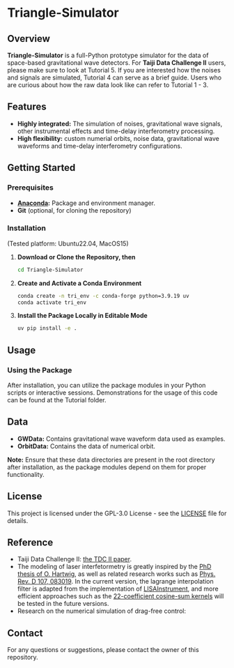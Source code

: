 
# Triangle-Simulator

## Overview

**Triangle-Simulator** is a full-Python prototype simulator for the data of space-based gravitational wave detectors.
For **Taiji Data Challenge II** users, please make sure to look at Tutorial 5. 
If you are interested how the noises and signals are simulated, Tutorial 4 can serve as a brief guide. 
Users who are curious about how the raw data look like can refer to Tutorial 1 - 3.    

## Features

- **Highly integrated:** The simulation of noises, gravitational wave signals, other instrumental effects and time-delay interferometry processing.
- **High flexibility:** custom numerial orbits, noise data, gravitational wave waveforms and time-delay interferometry configurations.

## Getting Started

### Prerequisites

- **[Anaconda](https://docs.anaconda.com/anaconda/install/):** Package and environment manager.
- **Git** (optional, for cloning the repository)

### Installation

(Tested platform: Ubuntu22.04, MacOS15)

1. **Download or Clone the Repository, then**  
   ```sh
   cd Triangle-Simulator
   ```

2. **Create and Activate a Conda Environment**

   ```sh
   conda create -n tri_env -c conda-forge python=3.9.19 uv
   conda activate tri_env
   ```

<!-- 3. **Install Required Packages**

   ```sh
   uv pip install .
   ```

   *Note: Triangle itself does not depend on PyCBC, and PyCBC is only used for demonstration purposes in the provided Jupyter notebooks.* -->

3. **Install the Package Locally in Editable Mode**

   ```sh
   uv pip install -e .
   ```

## Usage

### Using the Package

After installation, you can utilize the package modules in your Python scripts or interactive sessions. Demonstrations for the usage of this code can be found at the Tutorial folder.

## Data

- **GWData:** Contains gravitational wave waveform data used as examples.
- **OrbitData:** Contains the data of numerical orbit.

**Note:** Ensure that these data directories are present in the root directory after installation, as the package modules depend on them for proper functionality.

## License

This project is licensed under the GPL-3.0 License - see the [LICENSE](LICENSE) file for details.

<!-- ## Acknowledgements -->

## Reference 

- Taiji Data Challenge II: [the TDC II paper](https://arxiv.org/abs/2505.16500).
- The modeling of laser interfetormetry is greatly inspired by the [PhD thesis of O. Hartwig](https://repo.uni-hannover.de/items/4afe8e21-39a1-49a9-a85d-996e1c5dbe30), as well as related research works such as [Phys. Rev. D 107, 083019](https://journals.aps.org/prd/abstract/10.1103/PhysRevD.107.083019). In the current version, the lagrange interpolation filter is adapted from the implementation of [LISAInstrument](https://gitlab.in2p3.fr/lisa-simulation/instrument), and more efficient approaches such as the [22-coefficient cosine-sum kernels](https://arxiv.org/html/2412.14884v1) will be tested in the future versions.   
- Research on the numerical simulation of drag-free control: 


## Contact

For any questions or suggestions, please contact the owner of this repository.
